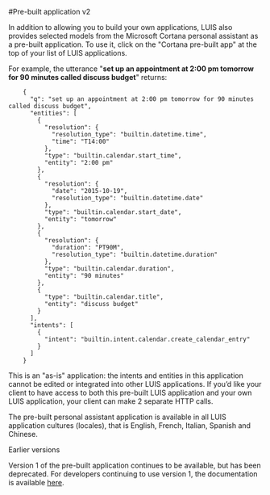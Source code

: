 <!-- 
NavPath: LUIS API
LinkLabel: Pre-built Application
Url: LUIS-api/documentation/Pre-builtApplication
Weight: 88 -->


#Pre-built application v2

In addition to allowing you to build your own applications, LUIS also provides selected models from the Microsoft Cortana personal assistant as a pre-built application. To use it, click on the "Cortana pre-built app" at the top of your list of LUIS applications. 

For example, the utterance "**set up an appointment at 2:00 pm tomorrow for 90 minutes called discuss budget**" returns:
```
    {
	  "q": "set up an appointment at 2:00 pm tomorrow for 90 minutes called discuss budget",
	  "entities": [
		{
		  "resolution": {
			"resolution_type": "builtin.datetime.time",
			"time": "T14:00"
		  },
		  "type": "builtin.calendar.start_time",
		  "entity": "2:00 pm"
		},
		{
		  "resolution": {
			"date": "2015-10-19",
			"resolution_type": "builtin.datetime.date"
		  },
		  "type": "builtin.calendar.start_date",
		  "entity": "tomorrow"
		},
		{
		  "resolution": {
			"duration": "PT90M",
			"resolution_type": "builtin.datetime.duration"
		  },
		  "type": "builtin.calendar.duration",
		  "entity": "90 minutes"
		},
		{
		  "type": "builtin.calendar.title",
		  "entity": "discuss budget"
		}
	  ],
	  "intents": [
		{
		  "intent": "builtin.intent.calendar.create_calendar_entry"
		}
	  ]
	}
  ```  

This is an "as-is" application: the intents and entities in this application cannot be edited or integrated into other LUIS applications. If you’d like your client to have access to both this pre-built LUIS application and your own LUIS application, your client can make 2 separate HTTP calls. 

The pre-built personal assistant application is available in all LUIS application cultures (locales), that is English, French, Italian, Spanish and Chinese. 

Earlier versions

Version 1 of the pre-built application continues to be available, but has been deprecated. For developers continuing to use version 1, the documentation is available [here](https://www.luis.ai/Help/AssistantV1). 
